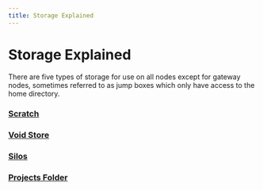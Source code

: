 ```yaml
---
title: Storage Explained
---
```


# Storage Explained
There are five types of storage for use on all nodes except for gateway nodes, sometimes referred to as jump boxes which only have access to the home directory.

### [Scratch](scratch.md)
### [Void Store](void.md)
### [Silos](silos.md)
### [Projects Folder ](moon.md)